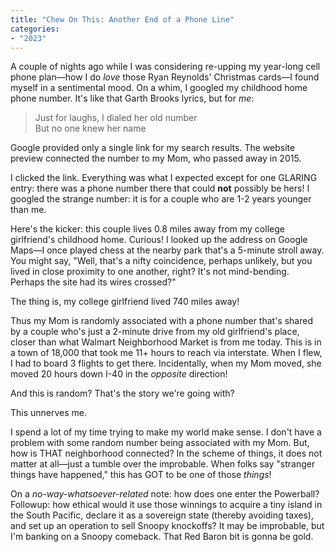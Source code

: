 ```yaml
---
title: "Chew On This: Another End of a Phone Line"
categories:
- "2023"
---
```


A couple of nights ago while I was considering re-upping my year-long cell phone plan—how I do *love* those Ryan Reynolds' Christmas cards—I found myself in a sentimental mood.  On a whim, I googled my childhood home phone number.  It's like that Garth Brooks lyrics, but for *me*:

> Just for laughs, I dialed her old number  
But no one knew her name

Google provided only a single link for my search results.  The website preview connected the number to my Mom, who passed away in 2015.  

I clicked the link.  Everything was what I expected except for one GLARING entry:  there was a phone number there that could **not** possibly be hers!  I googled the strange number: it is for a couple who are 1-2 years younger than me.

Here's the kicker: this couple lives 0.8 miles away from my college girlfriend's childhood home.  Curious!  I looked up the address on Google Maps—I once played chess at the nearby park that's a 5-minute stroll away.  You might say, "Well, that's a nifty coincidence, perhaps unlikely, but you lived in close proximity to one another, right?  It's not mind-bending. Perhaps the site had its wires crossed?"

The thing is, my college girlfriend lived 740 miles away!

Thus my Mom is randomly associated with a phone number that's shared by a couple who's just a 2-minute drive from my old girlfriend's place, closer than what Walmart Neighborhood Market is from me today.  This is in a town of 18,000 that took me 11+ hours to reach via interstate.  When I flew, I had to board 3 flights to get there.  Incidentally, when my Mom moved, she moved 20 hours down I-40 in the *opposite* direction!

And this is random?  That's the story we're going with?

This unnerves me.

I spend a lot of my time trying to make my world make sense.  I don't have a problem with some random number being associated with my Mom.  But, how is THAT neighborhood connected?  In the scheme of things, it does not matter at all—just a tumble over the improbable.  When folks say "stranger things have happened," this has GOT to be one of those *things*!
  
On a *no-way-whatsoever-related* note: how does one enter the Powerball?  Followup: how ethical would it use those winnings to acquire a tiny island in the South Pacific, declare it as a sovereign state (thereby avoiding taxes), and set up an operation to sell Snoopy knockoffs?  It may be improbable, but I'm banking on a Snoopy comeback.  That Red Baron bit is gonna be gold.